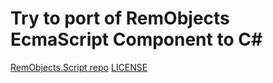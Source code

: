 Try to port of RemObjects EcmaScript Component to C#
===============================
[RemObjects.Script repo](https://github.com/remobjects/script)
[LICENSE](LICENSE.txt)
